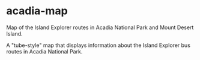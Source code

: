 # acadia-map
Map of the Island Explorer routes in Acadia National Park and Mount Desert Island.

A "tube-style" map that displays information about the Island Explorer bus routes in Acadia National Park.
